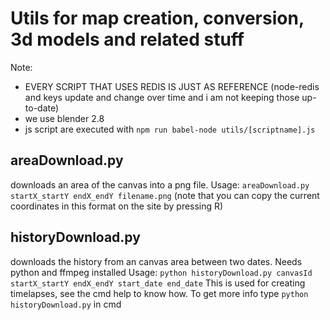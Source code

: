 # Utils for map creation, conversion, 3d models and related stuff

Note:

- EVERY SCRIPT THAT USES REDIS IS JUST AS REFERENCE (node-redis and keys update and change over time and i am not keeping those up-to-date) 
- we use blender 2.8
- js script are executed with `npm run babel-node utils/[scriptname].js`

## areaDownload.py
downloads an area of the canvas into a png file.
Usage: `areaDownload.py startX_startY endX_endY filename.png`
(note that you can copy the current coordinates in this format on the site by pressing R)

## historyDownload.py
downloads the history from an canvas area between two dates.
Needs python and ffmpeg installed
Usage: `python historyDownload.py canvasId startX_startY endX_endY start_date end_date`
This is used for creating timelapses, see the cmd help to know how. To get more info type `python historyDownload.py` in cmd
